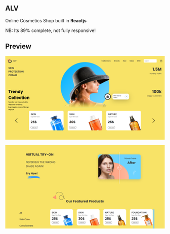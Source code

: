 ## ALV
Online Cosmetics Shop built in **Reactjs**

NB: Its 89% complete, not fully responsive!

## Preview

![1](picture/1.png)

![1](picture/2.png)
